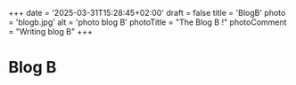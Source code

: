 +++
date = '2025-03-31T15:28:45+02:00'
draft = false
title = 'BlogB'
photo = 'blogb.jpg'
alt = 'photo blog B'
photoTitle = "The Blog B !"
photoComment = "Writing blog B"
+++

# Blog B